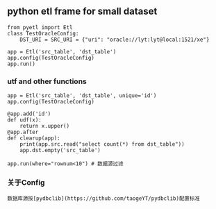 ## python etl frame for small dataset

    from pyetl import Etl
    class TestOracleConfig:
        DST_URI = SRC_URI = {"uri": "oracle://lyt:lyt@local:1521/xe"}

    app = Etl('src_table', 'dst_table')
    app.config(TestOracleConfig)
    app.run()

### utf and other functions

    app = Etl('src_table', 'dst_table', unique='id')
    app.config(TestOracleConfig)

    @app.add('id')
    def udf(x):
        return x.upper()
    @app.after
    def clearup(app):
        print(app.src.read("select count(*) from dst_table"))
        app.dst.empty('src_table')

    app.run(where="rownum<10") # 数据源过滤

### 关于Config
    数据库源按[pydbclib](https://github.com/taogeYT/pydbclib)配置标准